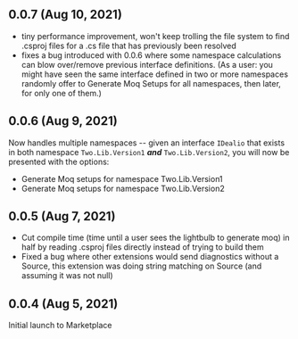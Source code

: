 ## 0.0.7 (Aug 10, 2021)
- tiny performance improvement, won't keep trolling the file system to find .csproj files for a .cs file that has previously been resolved
- fixes a bug introduced with 0.0.6 where some namespace calculations can blow over/remove previous interface definitions. (As a user: you might have seen the same interface defined in two or more namespaces randomly offer to Generate Moq Setups for all namespaces, then later, for only one of them.)

## 0.0.6 (Aug 9, 2021)

Now handles multiple namespaces -- given an interface `IDealio` that exists in both namespace `Two.Lib.Version1` _**and**_ `Two.Lib.Version2`, you will now be presented with the options:
- Generate Moq setups for namespace Two.Lib.Version1
- Generate Moq setups for namespace Two.Lib.Version2

## 0.0.5 (Aug 7, 2021)
- Cut compile time (time until a user sees the lightbulb to generate moq) in half by reading .csproj files directly instead of trying to build them
- Fixed a bug where other extensions would send diagnostics without a Source, this extension was doing string matching on Source (and assuming it was not null)

## 0.0.4 (Aug 5, 2021)

Initial launch to Marketplace